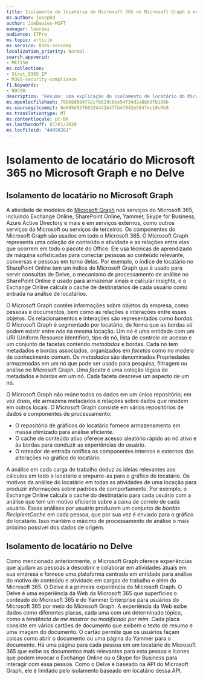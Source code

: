 ```yaml
---
title: Isolamento de locatário do Microsoft 365 no Microsoft Graph e no Delve
ms.author: josephd
author: JoeDavies-MSFT
manager: laurawi
audience: ITPro
ms.topic: article
ms.service: O365-seccomp
localization_priority: Normal
search.appverid:
- MET150
ms.collection:
- Strat_O365_IP
- M365-security-compliance
f1.keywords:
- NOCSH
description: 'Resumo: uma explicação do isolamento de locatário do Microsoft 365 no Microsoft Graph e no Delve.'
ms.openlocfilehash: 70888d084792cfb819c0ee54f34d2a8869fb198b
ms.sourcegitcommit: 6e608d957082244d1b4ffb47942e5847ec18c0b9
ms.translationtype: MT
ms.contentlocale: pt-BR
ms.lasthandoff: 07/01/2020
ms.locfileid: "44998261"
---
```

# <a name="microsoft-365-tenant-isolation-in-the-microsoft-graph-and-delve"></a>Isolamento de locatário do Microsoft 365 no Microsoft Graph e no Delve

## <a name="tenant-isolation-in-the-microsoft-graph"></a>Isolamento de locatário no Microsoft Graph

A atividade de modelos do [Microsoft Graph](https://developer.microsoft.com/graph) nos serviços do Microsoft 365, incluindo Exchange Online, SharePoint Online, Yammer, Skype for Business, Azure Active Directory e mais e em serviços externos, como outros serviços da Microsoft ou serviços de terceiros. Os componentes do Microsoft Graph são usados em todo o Microsoft 365. O Microsoft Graph representa uma coleção de conteúdo e atividade e as relações entre elas que ocorrem em todo o pacote do Office. Ele usa técnicas de aprendizado de máquina sofisticadas para conectar pessoas ao conteúdo relevante, conversas e pessoas em torno delas. Por exemplo, o índice de locatário no SharePoint Online tem um índice do Microsoft Graph que é usado para servir consultas de Delve, o mecanismo de processamento de análise no SharePoint Online é usado para armazenar sinais e calcular insights, e o Exchange Online calcula o cache de destinatários de cada usuário como entrada na análise de locatários.

O Microsoft Graph contém informações sobre objetos da empresa, como pessoas e documentos, bem como as relações e interações entre esses objetos. Os relacionamentos e interações são representados como *bordas*. O Microsoft Graph é segmentado por locatário, de forma que as bordas só podem existir entre *nós* na mesma locação. Um *nó* é uma entidade com um URI (Uniform Resource Identifier), tipo de nó, lista de controle de acesso e um conjunto de facetas contendo *metadados* e bordas. Cada nó tem metadados e bordas associados, organizados em *facetas* como no modelo de conhecimento comum. Os *metadados* são denominados Propriedades armazenadas em um nó que pode ser usado para pesquisa, filtragem ou análise no Microsoft Graph. Uma *faceta* é uma coleção lógica de metadados e bordas em um nó. Cada faceta descreve um aspecto de um nó. 

O Microsoft Graph não reúne todos os dados em um único repositório; em vez disso, ele armazena metadados e relações sobre dados que residem em outros locais. O Microsoft Graph consiste em vários repositórios de dados e componentes de processamento:

- O repositório de gráficos do locatário fornece armazenamento em massa otimizado para análise eficiente.
- O cache de conteúdo ativo oferece acesso aleatório rápido ao nó ativo e às bordas para conduzir as experiências do usuário.
- O roteador de entrada notifica os componentes internos e externos das alterações no gráfico do locatário.

A análise em cada carga de trabalho deduz as ideias relevantes aos cálculos em todo o locatário e empurre-as para o gráfico do locatário. Os motivos da análise do locatário em todas as atividades de uma locação para produzir informações sobre padrões de comportamento. Por exemplo, o Exchange Online calcula o cache do destinatário para cada usuário com a análise que tem um motivo eficiente sobre a caixa de correio de cada usuário. Essas análises por usuário produzem um conjunto de *bordas RecipientCache* em cada pessoa, que por sua vez é enviado para o gráfico do locatário. Isso mantém o máximo de processamento de análise o mais próximo possível dos dados de origem.

## <a name="tenant-isolation-in-delve"></a>Isolamento de locatário no Delve

Como mencionado anteriormente, o Microsoft Graph oferece experiências que ajudam as pessoas a descobrir e colaborar em atividades atuais em sua empresa e fornece uma plataforma centrada em entidade para análise do motivo de conteúdo e atividade em cargas de trabalho e além do Microsoft 365. O Delve é a primeira experiência do Microsoft Graph.
O Delve é uma experiência da Web da Microsoft 365 que superfícies o conteúdo do Microsoft 365 e do Yammer Enterprise para usuários do Microsoft 365 por meio do Microsoft Graph. A experiência da Web exibe dados como diferentes placas, cada uma com um determinado tópico, como a *tendência de me mostrar* ou *modificado por mim*. Cada placa consiste em vários cartões de documento que exibem o texto de resumo e uma imagem do documento. O cartão permite que os usuários façam coisas como abrir o documento ou uma página do Yammer para o documento. Há uma página para cada pessoa em um locatário do Microsoft 365 que exibe os documentos mais relevantes para esta pessoa e ícones que podem invocar o Exchange Online ou o Skype for Business para interagir com essa pessoa. Como o Delve é baseado na API do Microsoft Graph, ele é limitado pelo isolamento baseado em locatário dessa API.
